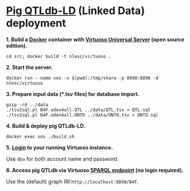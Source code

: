 # [Pig QTLdb-LD](http://www.animalgenome.org/cgi-bin/QTLdb/SS/index) (Linked Data) deployment 

**1. Build a [Docker](https://www.docker.com/) container with [Virtuoso Universal Server](http://virtuoso.openlinksw.com/) (open source edition).**

`cd src; docker build -t nlesc/virtuoso .`

**2. Start the server.**

`docker run --name vos -v $(pwd):/tmp/share -p 8890:8890 -d nlesc/virtuoso`

**3. Prepare input data (*.tsv files) for database import.**

<pre><code>gzip -rd ../data
./tsv2sql.pl B4F.odex4all.QTL ../data/QTL.tsv > QTL.sql
./tsv2sql.pl B4F.odex4all.ONTO ../data/ONTO.tsv > ONTO.sql
</code></pre>

**4. Build & deploy pig QTLdb-LD.**

`docker exec vos ./build.sh`

**5. [Login](http://localhost:8890/conductor) to your running Virtuoso instance.**

Use `dba` for both account name and password.

**6. Access pig QTLdb via Virtuoso [SPARQL endpoint](http://localhost:8890/sparql) (no login required).**

Use the (default) graph IRI:`http://localhost:8890/B4F`.
